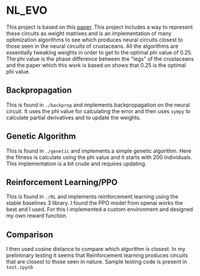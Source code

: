 # NL_EVO

This project is based on this [paper](https://www.pnas.org/doi/full/10.1073/pnas.1323208111). This project includes a way to represent these circuits as weight matrixes and is an implementation of many optimization algorithms to see which produces neural circuits closest to those seen in the neural circuits of crustaceans. All the algorithms are essentially tweaking weights in order to get to the optimal phi value of 0.25. The phi value is the phase difference between the "legs" of the crustaceans and the paper which this work is based on shows that 0.25 is the optimal phi value.

## Backpropagation

This is found in `./backprop` and implements backpropagation on the neural circuit. It uses the phi value for calculating the error and then uses `sympy` to calculate partial derivatives and to update the weights.

## Genetic Algorithm

This is found in `./genetic` and implements a simple genetic algorithm. Here the fitness is calculate using the phi value and it starts with 200 individuals. This implementation is a bit crude and requires updating.

## Reinforcement Learning/PPO

This is found in `./RL` and implements reinforcement learning using the stable baselines 3 library. I found the PPO model from openai works the best and I used. For this I implemented a custom environment and designed my own reward function.

## Comparison

I then used cosine distance to compare which algorithm is closest. In my preliminary testing it seems that Reinforcement learning produces circuits that are closest to those seen in nature. Sample testing code is present in `test.ipynb`
